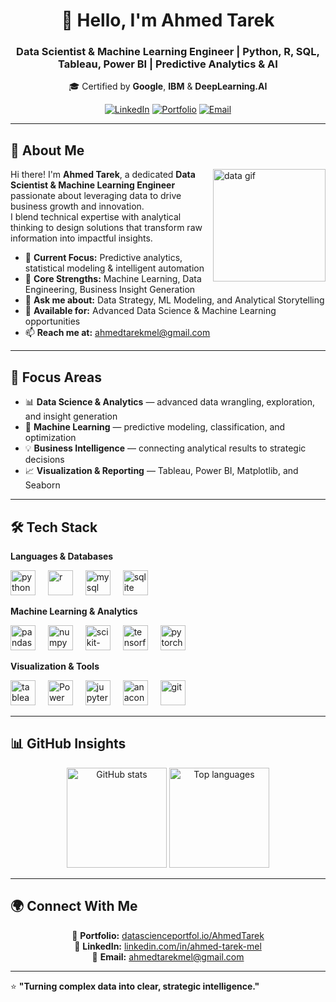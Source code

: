 <h1 align="center">👋 Hello, I'm Ahmed Tarek</h1>
<h3 align="center">
Data Scientist & Machine Learning Engineer | Python, R, SQL, Tableau, Power BI | Predictive Analytics & AI
</h3>
<p align="center">
🎓 Certified by <strong>Google</strong>, <strong>IBM</strong> & <strong>DeepLearning.AI</strong>
</p>

<div align="center">

[![LinkedIn](https://img.shields.io/badge/LinkedIn-Connect-0A66C2?style=flat&logo=linkedin&logoColor=white)](https://www.linkedin.com/in/ahmed-tarek-mel)
[![Portfolio](https://img.shields.io/badge/Portfolio-View%20My%20Work-1E90FF?style=flat&logo=google-chrome&logoColor=white)](https://www.datascienceportfol.io/AhmedTarek)
[![Email](https://img.shields.io/badge/Email-Contact%20Me-red?style=flat&logo=gmail)](mailto:ahmedtarekmel@gmail.com)

</div>

---

## 🚀 About Me

<img align="right" height="180" src="https://media.giphy.com/media/qgQUggAC3Pfv687qPC/giphy.gif" alt="data gif"/>

Hi there! I'm **Ahmed Tarek**, a dedicated **Data Scientist & Machine Learning Engineer** passionate about leveraging data to drive business growth and innovation.  
I blend technical expertise with analytical thinking to design solutions that transform raw information into impactful insights.

- 🔭 **Current Focus:** Predictive analytics, statistical modeling & intelligent automation  
- 🌱 **Core Strengths:** Machine Learning, Data Engineering, Business Insight Generation  
- 💬 **Ask me about:** Data Strategy, ML Modeling, and Analytical Storytelling  
- 💼 **Available for:** Advanced Data Science & Machine Learning opportunities  
- 📫 **Reach me at:** [ahmedtarekmel@gmail.com](mailto:ahmedtarekmel@gmail.com)

---

## 🧠 Focus Areas

- 📊 **Data Science & Analytics** — advanced data wrangling, exploration, and insight generation  
- 🤖 **Machine Learning** — predictive modeling, classification, and optimization  
- 💡 **Business Intelligence** — connecting analytical results to strategic decisions  
- 📈 **Visualization & Reporting** — Tableau, Power BI, Matplotlib, and Seaborn  

---

## 🛠️ Tech Stack

**Languages & Databases**  
<div align="left">
  <img src="https://cdn.jsdelivr.net/gh/devicons/devicon/icons/python/python-original.svg" height="40" alt="python"/>
  <img width="12"/>
  <img src="https://cdn.jsdelivr.net/gh/devicons/devicon/icons/r/r-original.svg" height="40" alt="r"/>
  <img width="12"/>
  <img src="https://cdn.jsdelivr.net/gh/devicons/devicon/icons/mysql/mysql-original.svg" height="40" alt="mysql"/>
  <img width="12"/>
  <img src="https://cdn.jsdelivr.net/gh/devicons/devicon/icons/sqlite/sqlite-original.svg" height="40" alt="sqlite"/>
</div>

**Machine Learning & Analytics**  
<div align="left">
  <img src="https://cdn.jsdelivr.net/gh/devicons/devicon/icons/pandas/pandas-original.svg" height="40" alt="pandas"/>
  <img width="12"/>
  <img src="https://cdn.jsdelivr.net/gh/devicons/devicon/icons/numpy/numpy-original.svg" height="40" alt="numpy"/>
  <img width="12"/>
  <img src="https://upload.wikimedia.org/wikipedia/commons/0/05/Scikit_learn_logo_small.svg" height="40" alt="scikit-learn"/>
  <img width="12"/>
  <img src="https://cdn.jsdelivr.net/gh/devicons/devicon/icons/tensorflow/tensorflow-original.svg" height="40" alt="tensorflow"/>
  <img width="12"/>
  <img src="https://cdn.jsdelivr.net/gh/devicons/devicon/icons/pytorch/pytorch-original.svg" height="40" alt="pytorch"/>
</div>

**Visualization & Tools**  
<div align="left">
  <img src="https://cdn.worldvectorlogo.com/logos/tableau-software.svg" height="40" alt="tableau"/>
  <img width="12"/>
  <img src="https://upload.wikimedia.org/wikipedia/commons/c/cf/New_Power_BI_Logo.svg" height="40" alt="Power BI"/>
  <img width="12"/>
  <img src="https://cdn.jsdelivr.net/gh/devicons/devicon/icons/jupyter/jupyter-original.svg" height="40" alt="jupyter"/>
  <img width="12"/>
  <img src="https://cdn.jsdelivr.net/gh/devicons/devicon/icons/anaconda/anaconda-original.svg" height="40" alt="anaconda"/>
  <img width="12"/>
  <img src="https://cdn.jsdelivr.net/gh/devicons/devicon/icons/git/git-original.svg" height="40" alt="git"/>
</div>

---

## 📊 GitHub Insights

<div align="center">

<img src="https://github-readme-stats.vercel.app/api?username=ahmedtarek-mel&show_icons=true&theme=tokyonight&hide_border=true" height="160" alt="GitHub stats"/>
<img src="https://github-readme-stats.vercel.app/api/top-langs/?username=ahmedtarek-mel&layout=compact&theme=tokyonight&hide_border=true" height="160" alt="Top languages"/>

</div>

---

## 🌍 Connect With Me

<div align="center">

🔗 **Portfolio:** [datascienceportfol.io/AhmedTarek](https://www.datascienceportfol.io/AhmedTarek)  
💼 **LinkedIn:** [linkedin.com/in/ahmed-tarek-mel](https://www.linkedin.com/in/ahmed-tarek-mel)  
📧 **Email:** [ahmedtarekmel@gmail.com](mailto:ahmedtarekmel@gmail.com)

</div>

---

⭐ **"Turning complex data into clear, strategic intelligence."**
